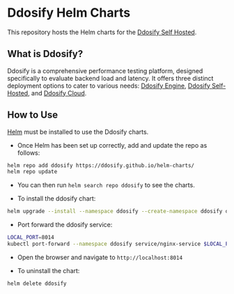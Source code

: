# Ddosify Helm Charts

This repository hosts the Helm charts for the [Ddosify Self Hosted](https://github.com/ddosify/ddosify/tree/master/selfhosted).

## What is Ddosify?
Ddosify is a comprehensive performance testing platform, designed specifically to evaluate backend load and latency. It offers three distinct deployment options to cater to various needs: [Ddosify Engine](https://github.com/ddosify/ddosify/blob/master/engine_docs/README.md), [Ddosify Self-Hosted](https://github.com/ddosify/ddosify/tree/master/selfhosted), and [Ddosify Cloud](https://app.ddosify.com).


## How to Use

[Helm](https://helm.sh/docs/intro/install/) must be installed to use the Ddosify charts.

- Once Helm has been set up correctly, add and update the repo as follows:

```bash
helm repo add ddosify https://ddosify.github.io/helm-charts/
helm repo update
```

- You can then run `helm search repo ddosify` to see the charts.

- To install the ddosify chart:

```bash
helm upgrade --install --namespace ddosify --create-namespace ddosify ddosify/ddosify
```

- Port forward the ddosify service:

```bash
LOCAL_PORT=8014
kubectl port-forward --namespace ddosify service/nginx-service $LOCAL_PORT:80
```

- Open the browser and navigate to `http://localhost:8014`

- To uninstall the chart:

```bash
helm delete ddosify
```
